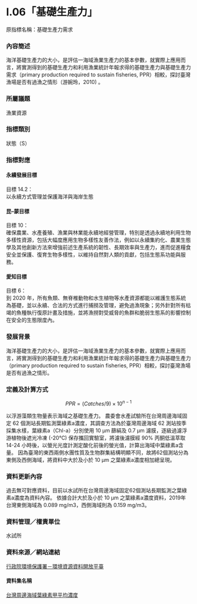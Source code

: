 # I.06「基礎生產力」
原指標名稱：基礎生產力需求
<script type="text/javascript" src="http://cdn.mathjax.org/mathjax/latest/MathJax.js?config=TeX-AMS-MML_HTMLorMML"></script>

### 內容簡述
海洋基礎生產力的大小，是評估一海域漁業生產力的基本參數，就實際上應用而言，將實測得到的基礎生產力和利用漁業統計年報求得的基礎生產力與基礎生產力需求（primary production required to sustain fisheries, PPR）相較，探討臺灣漁場是否有過漁之情形（游婉玲，2010) 。
### 所屬議題
漁業資源
### 指標類別
狀態（S）
### 指標對應
#### 永續發展目標
目標 14.2：<br>
以永續方式管理並保護海洋與海岸生態
#### 昆–蒙目標
目標 10：<br>
確保農業、水產養殖、漁業與林業能永續地經營管理，特別是透過永續地利用生物多樣性資源，包括大幅度應用生物多樣性友善作法，例如以永續集約化、農業生態學及其他創新方法來增強前述生產系統的韌性、長期效率與生產力，進而促進糧食安全並保護、復育生物多樣性，以維持自然對人類的貢獻，包括生態系功能與服務。
#### 愛知目標
目標 6：<br>
到 2020 年，所有魚類、無脊椎動物和水生植物等水產資源都能以維護生態系統為基礎，並以永續、合法的方式進行捕撈及管理，避免過漁現象；另外針對所有枯竭的魚種執行復原計畫及措施，並將漁撈對受威脅的魚群和脆弱生態系的影響控制在安全的生態限度內。
### 發展背景
海洋基礎生產力的大小，是評估一海域漁業生產力的基本參數，就實際上應用而言，將實測得到的基礎生產力和利用漁業統計年報求得的基礎生產力與基礎生產力（primary production required to sustain fisheries, PPR）相較，探討臺灣漁場是否有過漁之情形。
### 定義及計算方式

$$
PPR=(Catches/9)\times10^{n-1}
$$

以浮游藻類生物量表示海域之基礎生產力。
農委會水產試驗所在台灣周邊海域固定 62 個測站長期監測葉綠素a濃度，其調查方法為於臺灣周邊海域 62 測站按季採集水樣，葉綠素a（Chl-a）分別使用 10 μm 篩絹及 0.7 μm 濾膜，逐級過濾浮游植物後遮光冷凍 (-20℃) 保存攜回實驗室，將濾後濾膜經 90% 丙酮低溫萃取 14-24 小時後，以螢光光度計測定酸化前後的螢光值，計算出海域中葉綠素a含量。
因為臺灣的東西兩側水團性質及生物群集結構明顯不同，故將62個測站分為東側及西側海域，將資料中大於及小於 10 μm 之葉綠素a濃度相加總呈現。
### 資料更新內容
過去無可對應資料，目前以水試所在台灣周邊海域固定62個測站長期監測之葉綠素a濃度為資料內容。
依據合計大於及小於 10 μm 之葉綠素a濃度資料，2019年台灣東側海域為 0.089 mg/m3，西側海域則為 0.159 mg/m3。
### 資料管理／權責單位
水試所
### 資料來源／網站連結
[行政院環境保護署－環境資源資料開放平臺](https://opendata.epa.gov.tw)
#### 資料集名稱
[台灣周邊海域葉綠素甲平均濃度](https://opendata.epa.gov.tw/Data/Contents/WAT00497/)
